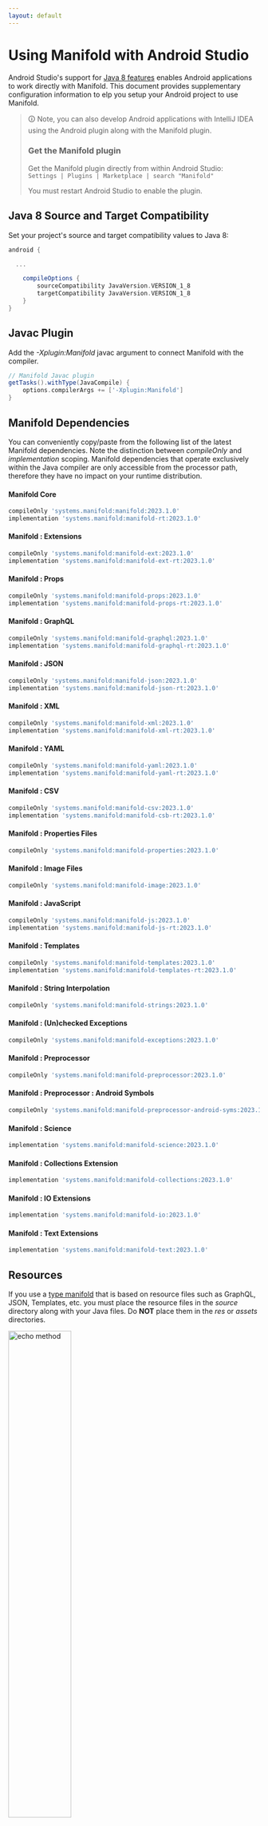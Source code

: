 ```yaml
---
layout: default
---
```


# Using Manifold with Android Studio

Android Studio's support for [Java 8 features](https://developer.android.com/studio/write/java8-support.html) enables
Android applications to work directly with Manifold. This document provides supplementary configuration information to
elp you setup your Android project to use Manifold.

>🛈 Note, you can also develop Android applications with IntelliJ IDEA using the Android plugin along with the Manifold
>plugin. 
>
>### Get the Manifold plugin
>Get the Manifold plugin directly from within Android Studio:
><br>
>`Settings | Plugins | Marketplace | search "Manifold"`
><br>
> 
>You must restart Android Studio to enable the plugin. 
 
## Java 8 Source and Target Compatibility 
Set your project's source and target compatibility values to Java 8:

```groovy
android {

  ...

    compileOptions {
        sourceCompatibility JavaVersion.VERSION_1_8
        targetCompatibility JavaVersion.VERSION_1_8
    }
}
```

## Javac Plugin
Add the *-Xplugin:Manifold* javac argument to connect Manifold with the compiler.

```groovy
// Manifold Javac plugin
getTasks().withType(JavaCompile) {
    options.compilerArgs += ['-Xplugin:Manifold']
}
```    

## Manifold Dependencies
You can conveniently copy/paste from the following list of the latest Manifold dependencies. Note the distinction
between *compileOnly* and *implementation* scoping. Manifold dependencies that operate exclusively within the
Java compiler are only accessible from the processor path, therefore they have no impact on your runtime distribution.

#### Manifold Core
```groovy
compileOnly 'systems.manifold:manifold:2023.1.0'
implementation 'systems.manifold:manifold-rt:2023.1.0'
```
#### Manifold : Extensions
```groovy
compileOnly 'systems.manifold:manifold-ext:2023.1.0'
implementation 'systems.manifold:manifold-ext-rt:2023.1.0'
```
#### Manifold : Props
```groovy
compileOnly 'systems.manifold:manifold-props:2023.1.0'
implementation 'systems.manifold:manifold-props-rt:2023.1.0'
```
#### Manifold : GraphQL
```groovy
compileOnly 'systems.manifold:manifold-graphql:2023.1.0'
implementation 'systems.manifold:manifold-graphql-rt:2023.1.0'
```
#### Manifold : JSON
```groovy
compileOnly 'systems.manifold:manifold-json:2023.1.0'
implementation 'systems.manifold:manifold-json-rt:2023.1.0'
```
#### Manifold : XML
```groovy
compileOnly 'systems.manifold:manifold-xml:2023.1.0'
implementation 'systems.manifold:manifold-xml-rt:2023.1.0'
```
#### Manifold : YAML
```groovy
compileOnly 'systems.manifold:manifold-yaml:2023.1.0'
implementation 'systems.manifold:manifold-yaml-rt:2023.1.0'
```
#### Manifold : CSV
```groovy
compileOnly 'systems.manifold:manifold-csv:2023.1.0'
implementation 'systems.manifold:manifold-csb-rt:2023.1.0'
```
#### Manifold : Properties Files
```groovy
compileOnly 'systems.manifold:manifold-properties:2023.1.0'
```
#### Manifold : Image Files
```groovy
compileOnly 'systems.manifold:manifold-image:2023.1.0'
```
#### Manifold : JavaScript
```groovy
compileOnly 'systems.manifold:manifold-js:2023.1.0'
implementation 'systems.manifold:manifold-js-rt:2023.1.0'
```
#### Manifold : Templates
```groovy
compileOnly 'systems.manifold:manifold-templates:2023.1.0'
implementation 'systems.manifold:manifold-templates-rt:2023.1.0'
```
#### Manifold : String Interpolation
```groovy
compileOnly 'systems.manifold:manifold-strings:2023.1.0'
```
#### Manifold : (Un)checked Exceptions
```groovy
compileOnly 'systems.manifold:manifold-exceptions:2023.1.0'
```
#### Manifold : Preprocessor
```groovy
compileOnly 'systems.manifold:manifold-preprocessor:2023.1.0'
```
#### Manifold : Preprocessor : Android Symbols
```groovy
compileOnly 'systems.manifold:manifold-preprocessor-android-syms:2023.1.0'
```
#### Manifold : Science
```groovy
implementation 'systems.manifold:manifold-science:2023.1.0'
```
#### Manifold : Collections Extension
```groovy
implementation 'systems.manifold:manifold-collections:2023.1.0'
```
#### Manifold : IO Extensions
```groovy
implementation 'systems.manifold:manifold-io:2023.1.0'
```
#### Manifold : Text Extensions
```groovy
implementation 'systems.manifold:manifold-text:2023.1.0'
```

## Resources

If you use a [type manifold](https://github.com/manifold-systems/manifold/tree/master/manifold-core-parent/manifold#the-big-picture)
that is based on resource files such as GraphQL, JSON, Templates, etc. you must place the resource files in the 
*source* directory along with your Java files.  Do **NOT** place them in the *res* or *assets* directories.
 
<p><img src="http://manifold.systems/images/android_resources.png" alt="echo method" width="50%" height="50%"/></p> 

## Preprocessor and build variant symbols

If you use the [preprocessor](https://github.com/manifold-systems/manifold/tree/master/manifold-deps-parent/manifold-preprocessor),
you can directly reference Android build variant symbols with the [manifold-preprocessor-android-syms](https://github.com/manifold-systems/manifold/tree/master/manifold-deps-parent/manifold-preprocessor-android-syms)
dependency.
```java
#if FLAVOR == "paid"
  @Override
  public void specialMethod(Foo foo) {
  ...
  }
#endif
```
build.gradle
```groovy
dependencies {
    ...
    compileOnly 'systems.manifold:manifold-preprocessor:2023.1.0'
    compileOnly 'systems.manifold:manifold-preprocessor-android-syms:2023.1.0'
}
```